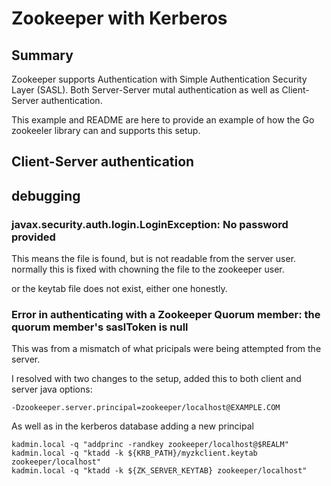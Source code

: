 # Zookeeper with Kerberos

## Summary
Zookeeper supports Authentication with Simple Authentication Security Layer (SASL). Both Server-Server mutal authentication as well as Client-Server authentication. 

This example and README are here to provide an example of how the Go zookeeler library can and supports this setup. 

## Client-Server authentication


## debugging


### 

### javax.security.auth.login.LoginException: No password provided
This means the file is found, but is not readable from the server user. normally this is fixed with chowning the file to the zookeeper user. 

or the keytab file does not exist, either one honestly. 


### Error in authenticating with a Zookeeper Quorum member: the quorum member's saslToken is null
This was from a mismatch of what pricipals were being attempted from the server.

I resolved with two changes to the setup, added this to both client and server java options:

    -Dzookeeper.server.principal=zookeeper/localhost@EXAMPLE.COM

As well as in the kerberos database adding a new principal 

    kadmin.local -q "addprinc -randkey zookeeper/localhost@$REALM"
    kadmin.local -q "ktadd -k ${KRB_PATH}/myzkclient.keytab zookeeper/localhost"
    kadmin.local -q "ktadd -k ${ZK_SERVER_KEYTAB} zookeeper/localhost"
